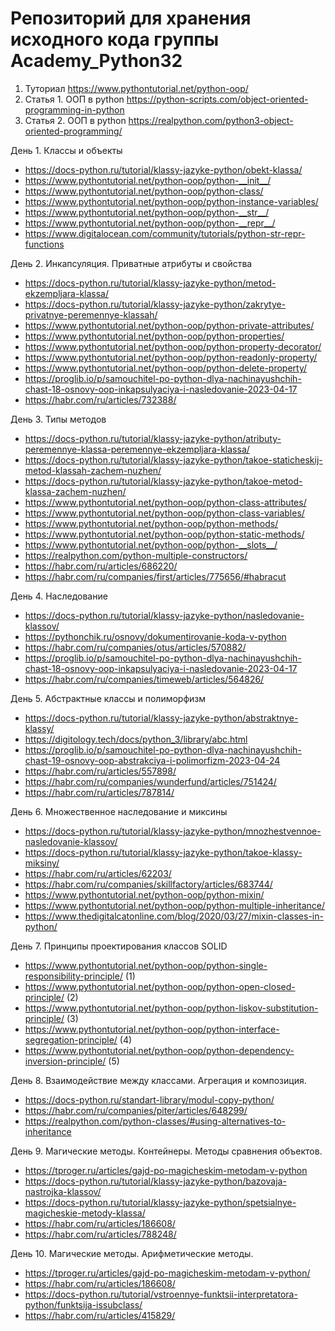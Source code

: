 # Репозиторий для хранения исходного кода группы Academy_Python32
1. Туториал
  https://www.pythontutorial.net/python-oop/
2. Статья 1. ООП в python
  https://python-scripts.com/object-oriented-programming-in-python
3. Статья 2. ООП в python
  https://realpython.com/python3-object-oriented-programming/

День 1. Классы и объекты
  - https://docs-python.ru/tutorial/klassy-jazyke-python/obekt-klassa/
  -  https://www.pythontutorial.net/python-oop/python-__init__/
  -  https://www.pythontutorial.net/python-oop/python-class/
  -  https://www.pythontutorial.net/python-oop/python-instance-variables/
  -  https://www.pythontutorial.net/python-oop/python-__str__/
  -  https://www.pythontutorial.net/python-oop/python-__repr__/
  -  https://www.digitalocean.com/community/tutorials/python-str-repr-functions

День 2. Инкапсуляция. Приватные атрибуты и свойства
  - https://docs-python.ru/tutorial/klassy-jazyke-python/metod-ekzempljara-klassa/
  - https://docs-python.ru/tutorial/klassy-jazyke-python/zakrytye-privatnye-peremennye-klassah/
  - https://www.pythontutorial.net/python-oop/python-private-attributes/
  - https://www.pythontutorial.net/python-oop/python-properties/
  - https://www.pythontutorial.net/python-oop/python-property-decorator/
  - https://www.pythontutorial.net/python-oop/python-readonly-property/
  - https://www.pythontutorial.net/python-oop/python-delete-property/
  - https://proglib.io/p/samouchitel-po-python-dlya-nachinayushchih-chast-18-osnovy-oop-inkapsulyaciya-i-nasledovanie-2023-04-17
  - https://habr.com/ru/articles/732388/

День 3. Типы методов
  - https://docs-python.ru/tutorial/klassy-jazyke-python/atributy-peremennye-klassa-peremennye-ekzempljara-klassa/
  - https://docs-python.ru/tutorial/klassy-jazyke-python/takoe-staticheskij-metod-klassah-zachem-nuzhen/
  - https://docs-python.ru/tutorial/klassy-jazyke-python/takoe-metod-klassa-zachem-nuzhen/
  - https://www.pythontutorial.net/python-oop/python-class-attributes/
  - https://www.pythontutorial.net/python-oop/python-class-variables/
  - https://www.pythontutorial.net/python-oop/python-methods/
  - https://www.pythontutorial.net/python-oop/python-static-methods/
  - https://www.pythontutorial.net/python-oop/python-__slots__/
  - https://realpython.com/python-multiple-constructors/
  - https://habr.com/ru/articles/686220/
  - https://habr.com/ru/companies/first/articles/775656/#habracut

День 4. Наследование
  - https://docs-python.ru/tutorial/klassy-jazyke-python/nasledovanie-klassov/
  - https://pythonchik.ru/osnovy/dokumentirovanie-koda-v-python
  - https://habr.com/ru/companies/otus/articles/570882/
  - https://proglib.io/p/samouchitel-po-python-dlya-nachinayushchih-chast-18-osnovy-oop-inkapsulyaciya-i-nasledovanie-2023-04-17
  - https://habr.com/ru/companies/timeweb/articles/564826/

День 5. Абстрактные классы и полиморфизм
  - https://docs-python.ru/tutorial/klassy-jazyke-python/abstraktnye-klassy/
  - https://digitology.tech/docs/python_3/library/abc.html
  - https://proglib.io/p/samouchitel-po-python-dlya-nachinayushchih-chast-19-osnovy-oop-abstrakciya-i-polimorfizm-2023-04-24
  - https://habr.com/ru/articles/557898/
  - https://habr.com/ru/companies/wunderfund/articles/751424/
  - https://habr.com/ru/articles/787814/

День 6. Множественное наследование и миксины
  - https://docs-python.ru/tutorial/klassy-jazyke-python/mnozhestvennoe-nasledovanie-klassov/
  - https://docs-python.ru/tutorial/klassy-jazyke-python/takoe-klassy-miksiny/
  - https://habr.com/ru/articles/62203/
  - https://habr.com/ru/companies/skillfactory/articles/683744/
  - https://www.pythontutorial.net/python-oop/python-mixin/
  - https://www.pythontutorial.net/python-oop/python-multiple-inheritance/
  - https://www.thedigitalcatonline.com/blog/2020/03/27/mixin-classes-in-python/

День 7. Принципы проектирования классов SOLID
  - https://www.pythontutorial.net/python-oop/python-single-responsibility-principle/ (1)
  - https://www.pythontutorial.net/python-oop/python-open-closed-principle/ (2)
  - https://www.pythontutorial.net/python-oop/python-liskov-substitution-principle/ (3)
  - https://www.pythontutorial.net/python-oop/python-interface-segregation-principle/ (4)
  - https://www.pythontutorial.net/python-oop/python-dependency-inversion-principle/ (5)

День 8. Взаимодействие между классами. Агрегация и композиция.
  - https://docs-python.ru/standart-library/modul-copy-python/
  - https://habr.com/ru/companies/piter/articles/648299/
  - https://realpython.com/python-classes/#using-alternatives-to-inheritance

День 9. Магические методы. Контейнеры. Методы сравнения объектов.
  - https://tproger.ru/articles/gajd-po-magicheskim-metodam-v-python
  - https://docs-python.ru/tutorial/klassy-jazyke-python/bazovaja-nastrojka-klassov/
  - https://docs-python.ru/tutorial/klassy-jazyke-python/spetsialnye-magicheskie-metody-klassa/
  - https://habr.com/ru/articles/186608/
  - https://habr.com/ru/articles/788248/

День 10. Магические методы. Арифметические методы.
  - https://tproger.ru/articles/gajd-po-magicheskim-metodam-v-python/
  - https://habr.com/ru/articles/186608/
  - https://docs-python.ru/tutorial/vstroennye-funktsii-interpretatora-python/funktsija-issubclass/
  - https://habr.com/ru/articles/415829/
